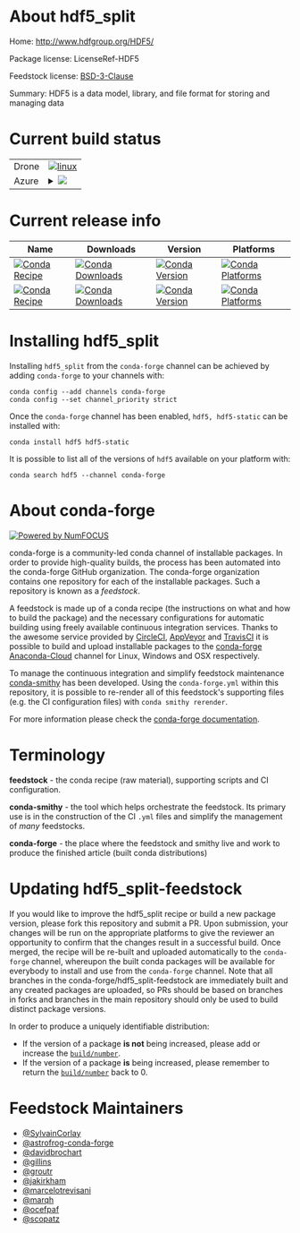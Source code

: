 About hdf5_split
================

Home: http://www.hdfgroup.org/HDF5/

Package license: LicenseRef-HDF5

Feedstock license: [BSD-3-Clause](https://github.com/conda-forge/hdf5-feedstock/blob/master/LICENSE.txt)

Summary: HDF5 is a data model, library, and file format for storing and managing data

Current build status
====================


<table><tr>
    <td>Drone</td>
    <td>
      <a href="https://cloud.drone.io/conda-forge/hdf5-feedstock">
        <img alt="linux" src="https://img.shields.io/drone/build/conda-forge/hdf5-feedstock/master.svg?label=Linux">
      </a>
    </td>
  </tr>
    
  <tr>
    <td>Azure</td>
    <td>
      <details>
        <summary>
          <a href="https://dev.azure.com/conda-forge/feedstock-builds/_build/latest?definitionId=412&branchName=master">
            <img src="https://dev.azure.com/conda-forge/feedstock-builds/_apis/build/status/hdf5-feedstock?branchName=master">
          </a>
        </summary>
        <table>
          <thead><tr><th>Variant</th><th>Status</th></tr></thead>
          <tbody><tr>
              <td>linux_64_hdf5_sha5f9a3ee85db4ea1d3b1fa9159352aebc2af72732fc2f58c96a3f0768dba0e9aahdf5_version1.10.6mpimpich</td>
              <td>
                <a href="https://dev.azure.com/conda-forge/feedstock-builds/_build/latest?definitionId=412&branchName=master">
                  <img src="https://dev.azure.com/conda-forge/feedstock-builds/_apis/build/status/hdf5-feedstock?branchName=master&jobName=linux&configuration=linux_64_hdf5_sha5f9a3ee85db4ea1d3b1fa9159352aebc2af72732fc2f58c96a3f0768dba0e9aahdf5_version1.10.6mpimpich" alt="variant">
                </a>
              </td>
            </tr><tr>
              <td>linux_64_hdf5_sha5f9a3ee85db4ea1d3b1fa9159352aebc2af72732fc2f58c96a3f0768dba0e9aahdf5_version1.10.6mpinompi</td>
              <td>
                <a href="https://dev.azure.com/conda-forge/feedstock-builds/_build/latest?definitionId=412&branchName=master">
                  <img src="https://dev.azure.com/conda-forge/feedstock-builds/_apis/build/status/hdf5-feedstock?branchName=master&jobName=linux&configuration=linux_64_hdf5_sha5f9a3ee85db4ea1d3b1fa9159352aebc2af72732fc2f58c96a3f0768dba0e9aahdf5_version1.10.6mpinompi" alt="variant">
                </a>
              </td>
            </tr><tr>
              <td>linux_64_hdf5_sha5f9a3ee85db4ea1d3b1fa9159352aebc2af72732fc2f58c96a3f0768dba0e9aahdf5_version1.10.6mpiopenmpi</td>
              <td>
                <a href="https://dev.azure.com/conda-forge/feedstock-builds/_build/latest?definitionId=412&branchName=master">
                  <img src="https://dev.azure.com/conda-forge/feedstock-builds/_apis/build/status/hdf5-feedstock?branchName=master&jobName=linux&configuration=linux_64_hdf5_sha5f9a3ee85db4ea1d3b1fa9159352aebc2af72732fc2f58c96a3f0768dba0e9aahdf5_version1.10.6mpiopenmpi" alt="variant">
                </a>
              </td>
            </tr><tr>
              <td>linux_64_hdf5_sha6d4ce8bf902a97b050f6f491f4268634e252a63dadd6656a1a9be5b7b7726fa8hdf5_version1.10.5mpimpich</td>
              <td>
                <a href="https://dev.azure.com/conda-forge/feedstock-builds/_build/latest?definitionId=412&branchName=master">
                  <img src="https://dev.azure.com/conda-forge/feedstock-builds/_apis/build/status/hdf5-feedstock?branchName=master&jobName=linux&configuration=linux_64_hdf5_sha6d4ce8bf902a97b050f6f491f4268634e252a63dadd6656a1a9be5b7b7726fa8hdf5_version1.10.5mpimpich" alt="variant">
                </a>
              </td>
            </tr><tr>
              <td>linux_64_hdf5_sha6d4ce8bf902a97b050f6f491f4268634e252a63dadd6656a1a9be5b7b7726fa8hdf5_version1.10.5mpinompi</td>
              <td>
                <a href="https://dev.azure.com/conda-forge/feedstock-builds/_build/latest?definitionId=412&branchName=master">
                  <img src="https://dev.azure.com/conda-forge/feedstock-builds/_apis/build/status/hdf5-feedstock?branchName=master&jobName=linux&configuration=linux_64_hdf5_sha6d4ce8bf902a97b050f6f491f4268634e252a63dadd6656a1a9be5b7b7726fa8hdf5_version1.10.5mpinompi" alt="variant">
                </a>
              </td>
            </tr><tr>
              <td>linux_64_hdf5_sha6d4ce8bf902a97b050f6f491f4268634e252a63dadd6656a1a9be5b7b7726fa8hdf5_version1.10.5mpiopenmpi</td>
              <td>
                <a href="https://dev.azure.com/conda-forge/feedstock-builds/_build/latest?definitionId=412&branchName=master">
                  <img src="https://dev.azure.com/conda-forge/feedstock-builds/_apis/build/status/hdf5-feedstock?branchName=master&jobName=linux&configuration=linux_64_hdf5_sha6d4ce8bf902a97b050f6f491f4268634e252a63dadd6656a1a9be5b7b7726fa8hdf5_version1.10.5mpiopenmpi" alt="variant">
                </a>
              </td>
            </tr><tr>
              <td>linux_aarch64_hdf5_sha5f9a3ee85db4ea1d3b1fa9159352aebc2af72732fc2f58c96a3f0768dba0e9aahdf5_version1.10.6mpimpich</td>
              <td>
                <a href="https://dev.azure.com/conda-forge/feedstock-builds/_build/latest?definitionId=412&branchName=master">
                  <img src="https://dev.azure.com/conda-forge/feedstock-builds/_apis/build/status/hdf5-feedstock?branchName=master&jobName=linux&configuration=linux_aarch64_hdf5_sha5f9a3ee85db4ea1d3b1fa9159352aebc2af72732fc2f58c96a3f0768dba0e9aahdf5_version1.10.6mpimpich" alt="variant">
                </a>
              </td>
            </tr><tr>
              <td>linux_aarch64_hdf5_sha5f9a3ee85db4ea1d3b1fa9159352aebc2af72732fc2f58c96a3f0768dba0e9aahdf5_version1.10.6mpinompi</td>
              <td>
                <a href="https://dev.azure.com/conda-forge/feedstock-builds/_build/latest?definitionId=412&branchName=master">
                  <img src="https://dev.azure.com/conda-forge/feedstock-builds/_apis/build/status/hdf5-feedstock?branchName=master&jobName=linux&configuration=linux_aarch64_hdf5_sha5f9a3ee85db4ea1d3b1fa9159352aebc2af72732fc2f58c96a3f0768dba0e9aahdf5_version1.10.6mpinompi" alt="variant">
                </a>
              </td>
            </tr><tr>
              <td>linux_aarch64_hdf5_sha5f9a3ee85db4ea1d3b1fa9159352aebc2af72732fc2f58c96a3f0768dba0e9aahdf5_version1.10.6mpiopenmpi</td>
              <td>
                <a href="https://dev.azure.com/conda-forge/feedstock-builds/_build/latest?definitionId=412&branchName=master">
                  <img src="https://dev.azure.com/conda-forge/feedstock-builds/_apis/build/status/hdf5-feedstock?branchName=master&jobName=linux&configuration=linux_aarch64_hdf5_sha5f9a3ee85db4ea1d3b1fa9159352aebc2af72732fc2f58c96a3f0768dba0e9aahdf5_version1.10.6mpiopenmpi" alt="variant">
                </a>
              </td>
            </tr><tr>
              <td>linux_aarch64_hdf5_sha6d4ce8bf902a97b050f6f491f4268634e252a63dadd6656a1a9be5b7b7726fa8hdf5_version1.10.5mpimpich</td>
              <td>
                <a href="https://dev.azure.com/conda-forge/feedstock-builds/_build/latest?definitionId=412&branchName=master">
                  <img src="https://dev.azure.com/conda-forge/feedstock-builds/_apis/build/status/hdf5-feedstock?branchName=master&jobName=linux&configuration=linux_aarch64_hdf5_sha6d4ce8bf902a97b050f6f491f4268634e252a63dadd6656a1a9be5b7b7726fa8hdf5_version1.10.5mpimpich" alt="variant">
                </a>
              </td>
            </tr><tr>
              <td>linux_aarch64_hdf5_sha6d4ce8bf902a97b050f6f491f4268634e252a63dadd6656a1a9be5b7b7726fa8hdf5_version1.10.5mpinompi</td>
              <td>
                <a href="https://dev.azure.com/conda-forge/feedstock-builds/_build/latest?definitionId=412&branchName=master">
                  <img src="https://dev.azure.com/conda-forge/feedstock-builds/_apis/build/status/hdf5-feedstock?branchName=master&jobName=linux&configuration=linux_aarch64_hdf5_sha6d4ce8bf902a97b050f6f491f4268634e252a63dadd6656a1a9be5b7b7726fa8hdf5_version1.10.5mpinompi" alt="variant">
                </a>
              </td>
            </tr><tr>
              <td>linux_aarch64_hdf5_sha6d4ce8bf902a97b050f6f491f4268634e252a63dadd6656a1a9be5b7b7726fa8hdf5_version1.10.5mpiopenmpi</td>
              <td>
                <a href="https://dev.azure.com/conda-forge/feedstock-builds/_build/latest?definitionId=412&branchName=master">
                  <img src="https://dev.azure.com/conda-forge/feedstock-builds/_apis/build/status/hdf5-feedstock?branchName=master&jobName=linux&configuration=linux_aarch64_hdf5_sha6d4ce8bf902a97b050f6f491f4268634e252a63dadd6656a1a9be5b7b7726fa8hdf5_version1.10.5mpiopenmpi" alt="variant">
                </a>
              </td>
            </tr><tr>
              <td>linux_ppc64le_hdf5_sha5f9a3ee85db4ea1d3b1fa9159352aebc2af72732fc2f58c96a3f0768dba0e9aahdf5_version1.10.6mpimpich</td>
              <td>
                <a href="https://dev.azure.com/conda-forge/feedstock-builds/_build/latest?definitionId=412&branchName=master">
                  <img src="https://dev.azure.com/conda-forge/feedstock-builds/_apis/build/status/hdf5-feedstock?branchName=master&jobName=linux&configuration=linux_ppc64le_hdf5_sha5f9a3ee85db4ea1d3b1fa9159352aebc2af72732fc2f58c96a3f0768dba0e9aahdf5_version1.10.6mpimpich" alt="variant">
                </a>
              </td>
            </tr><tr>
              <td>linux_ppc64le_hdf5_sha5f9a3ee85db4ea1d3b1fa9159352aebc2af72732fc2f58c96a3f0768dba0e9aahdf5_version1.10.6mpinompi</td>
              <td>
                <a href="https://dev.azure.com/conda-forge/feedstock-builds/_build/latest?definitionId=412&branchName=master">
                  <img src="https://dev.azure.com/conda-forge/feedstock-builds/_apis/build/status/hdf5-feedstock?branchName=master&jobName=linux&configuration=linux_ppc64le_hdf5_sha5f9a3ee85db4ea1d3b1fa9159352aebc2af72732fc2f58c96a3f0768dba0e9aahdf5_version1.10.6mpinompi" alt="variant">
                </a>
              </td>
            </tr><tr>
              <td>linux_ppc64le_hdf5_sha5f9a3ee85db4ea1d3b1fa9159352aebc2af72732fc2f58c96a3f0768dba0e9aahdf5_version1.10.6mpiopenmpi</td>
              <td>
                <a href="https://dev.azure.com/conda-forge/feedstock-builds/_build/latest?definitionId=412&branchName=master">
                  <img src="https://dev.azure.com/conda-forge/feedstock-builds/_apis/build/status/hdf5-feedstock?branchName=master&jobName=linux&configuration=linux_ppc64le_hdf5_sha5f9a3ee85db4ea1d3b1fa9159352aebc2af72732fc2f58c96a3f0768dba0e9aahdf5_version1.10.6mpiopenmpi" alt="variant">
                </a>
              </td>
            </tr><tr>
              <td>linux_ppc64le_hdf5_sha6d4ce8bf902a97b050f6f491f4268634e252a63dadd6656a1a9be5b7b7726fa8hdf5_version1.10.5mpimpich</td>
              <td>
                <a href="https://dev.azure.com/conda-forge/feedstock-builds/_build/latest?definitionId=412&branchName=master">
                  <img src="https://dev.azure.com/conda-forge/feedstock-builds/_apis/build/status/hdf5-feedstock?branchName=master&jobName=linux&configuration=linux_ppc64le_hdf5_sha6d4ce8bf902a97b050f6f491f4268634e252a63dadd6656a1a9be5b7b7726fa8hdf5_version1.10.5mpimpich" alt="variant">
                </a>
              </td>
            </tr><tr>
              <td>linux_ppc64le_hdf5_sha6d4ce8bf902a97b050f6f491f4268634e252a63dadd6656a1a9be5b7b7726fa8hdf5_version1.10.5mpinompi</td>
              <td>
                <a href="https://dev.azure.com/conda-forge/feedstock-builds/_build/latest?definitionId=412&branchName=master">
                  <img src="https://dev.azure.com/conda-forge/feedstock-builds/_apis/build/status/hdf5-feedstock?branchName=master&jobName=linux&configuration=linux_ppc64le_hdf5_sha6d4ce8bf902a97b050f6f491f4268634e252a63dadd6656a1a9be5b7b7726fa8hdf5_version1.10.5mpinompi" alt="variant">
                </a>
              </td>
            </tr><tr>
              <td>linux_ppc64le_hdf5_sha6d4ce8bf902a97b050f6f491f4268634e252a63dadd6656a1a9be5b7b7726fa8hdf5_version1.10.5mpiopenmpi</td>
              <td>
                <a href="https://dev.azure.com/conda-forge/feedstock-builds/_build/latest?definitionId=412&branchName=master">
                  <img src="https://dev.azure.com/conda-forge/feedstock-builds/_apis/build/status/hdf5-feedstock?branchName=master&jobName=linux&configuration=linux_ppc64le_hdf5_sha6d4ce8bf902a97b050f6f491f4268634e252a63dadd6656a1a9be5b7b7726fa8hdf5_version1.10.5mpiopenmpi" alt="variant">
                </a>
              </td>
            </tr><tr>
              <td>osx_64_hdf5_sha5f9a3ee85db4ea1d3b1fa9159352aebc2af72732fc2f58c96a3f0768dba0e9aahdf5_version1.10.6mpimpich</td>
              <td>
                <a href="https://dev.azure.com/conda-forge/feedstock-builds/_build/latest?definitionId=412&branchName=master">
                  <img src="https://dev.azure.com/conda-forge/feedstock-builds/_apis/build/status/hdf5-feedstock?branchName=master&jobName=osx&configuration=osx_64_hdf5_sha5f9a3ee85db4ea1d3b1fa9159352aebc2af72732fc2f58c96a3f0768dba0e9aahdf5_version1.10.6mpimpich" alt="variant">
                </a>
              </td>
            </tr><tr>
              <td>osx_64_hdf5_sha5f9a3ee85db4ea1d3b1fa9159352aebc2af72732fc2f58c96a3f0768dba0e9aahdf5_version1.10.6mpinompi</td>
              <td>
                <a href="https://dev.azure.com/conda-forge/feedstock-builds/_build/latest?definitionId=412&branchName=master">
                  <img src="https://dev.azure.com/conda-forge/feedstock-builds/_apis/build/status/hdf5-feedstock?branchName=master&jobName=osx&configuration=osx_64_hdf5_sha5f9a3ee85db4ea1d3b1fa9159352aebc2af72732fc2f58c96a3f0768dba0e9aahdf5_version1.10.6mpinompi" alt="variant">
                </a>
              </td>
            </tr><tr>
              <td>osx_64_hdf5_sha5f9a3ee85db4ea1d3b1fa9159352aebc2af72732fc2f58c96a3f0768dba0e9aahdf5_version1.10.6mpiopenmpi</td>
              <td>
                <a href="https://dev.azure.com/conda-forge/feedstock-builds/_build/latest?definitionId=412&branchName=master">
                  <img src="https://dev.azure.com/conda-forge/feedstock-builds/_apis/build/status/hdf5-feedstock?branchName=master&jobName=osx&configuration=osx_64_hdf5_sha5f9a3ee85db4ea1d3b1fa9159352aebc2af72732fc2f58c96a3f0768dba0e9aahdf5_version1.10.6mpiopenmpi" alt="variant">
                </a>
              </td>
            </tr><tr>
              <td>osx_64_hdf5_sha6d4ce8bf902a97b050f6f491f4268634e252a63dadd6656a1a9be5b7b7726fa8hdf5_version1.10.5mpimpich</td>
              <td>
                <a href="https://dev.azure.com/conda-forge/feedstock-builds/_build/latest?definitionId=412&branchName=master">
                  <img src="https://dev.azure.com/conda-forge/feedstock-builds/_apis/build/status/hdf5-feedstock?branchName=master&jobName=osx&configuration=osx_64_hdf5_sha6d4ce8bf902a97b050f6f491f4268634e252a63dadd6656a1a9be5b7b7726fa8hdf5_version1.10.5mpimpich" alt="variant">
                </a>
              </td>
            </tr><tr>
              <td>osx_64_hdf5_sha6d4ce8bf902a97b050f6f491f4268634e252a63dadd6656a1a9be5b7b7726fa8hdf5_version1.10.5mpinompi</td>
              <td>
                <a href="https://dev.azure.com/conda-forge/feedstock-builds/_build/latest?definitionId=412&branchName=master">
                  <img src="https://dev.azure.com/conda-forge/feedstock-builds/_apis/build/status/hdf5-feedstock?branchName=master&jobName=osx&configuration=osx_64_hdf5_sha6d4ce8bf902a97b050f6f491f4268634e252a63dadd6656a1a9be5b7b7726fa8hdf5_version1.10.5mpinompi" alt="variant">
                </a>
              </td>
            </tr><tr>
              <td>osx_64_hdf5_sha6d4ce8bf902a97b050f6f491f4268634e252a63dadd6656a1a9be5b7b7726fa8hdf5_version1.10.5mpiopenmpi</td>
              <td>
                <a href="https://dev.azure.com/conda-forge/feedstock-builds/_build/latest?definitionId=412&branchName=master">
                  <img src="https://dev.azure.com/conda-forge/feedstock-builds/_apis/build/status/hdf5-feedstock?branchName=master&jobName=osx&configuration=osx_64_hdf5_sha6d4ce8bf902a97b050f6f491f4268634e252a63dadd6656a1a9be5b7b7726fa8hdf5_version1.10.5mpiopenmpi" alt="variant">
                </a>
              </td>
            </tr><tr>
              <td>osx_arm64_hdf5_sha6d4ce8bf902a97b050f6f491f4268634e252a63dadd6656a1a9be5b7b7726fa8hdf5_version1.10.6mpimpich</td>
              <td>
                <a href="https://dev.azure.com/conda-forge/feedstock-builds/_build/latest?definitionId=412&branchName=master">
                  <img src="https://dev.azure.com/conda-forge/feedstock-builds/_apis/build/status/hdf5-feedstock?branchName=master&jobName=osx&configuration=osx_arm64_hdf5_sha6d4ce8bf902a97b050f6f491f4268634e252a63dadd6656a1a9be5b7b7726fa8hdf5_version1.10.6mpimpich" alt="variant">
                </a>
              </td>
            </tr><tr>
              <td>osx_arm64_hdf5_sha6d4ce8bf902a97b050f6f491f4268634e252a63dadd6656a1a9be5b7b7726fa8hdf5_version1.10.6mpinompi</td>
              <td>
                <a href="https://dev.azure.com/conda-forge/feedstock-builds/_build/latest?definitionId=412&branchName=master">
                  <img src="https://dev.azure.com/conda-forge/feedstock-builds/_apis/build/status/hdf5-feedstock?branchName=master&jobName=osx&configuration=osx_arm64_hdf5_sha6d4ce8bf902a97b050f6f491f4268634e252a63dadd6656a1a9be5b7b7726fa8hdf5_version1.10.6mpinompi" alt="variant">
                </a>
              </td>
            </tr><tr>
              <td>osx_arm64_hdf5_sha6d4ce8bf902a97b050f6f491f4268634e252a63dadd6656a1a9be5b7b7726fa8hdf5_version1.10.6mpiopenmpi</td>
              <td>
                <a href="https://dev.azure.com/conda-forge/feedstock-builds/_build/latest?definitionId=412&branchName=master">
                  <img src="https://dev.azure.com/conda-forge/feedstock-builds/_apis/build/status/hdf5-feedstock?branchName=master&jobName=osx&configuration=osx_arm64_hdf5_sha6d4ce8bf902a97b050f6f491f4268634e252a63dadd6656a1a9be5b7b7726fa8hdf5_version1.10.6mpiopenmpi" alt="variant">
                </a>
              </td>
            </tr><tr>
              <td>win_64_hdf5_sha5f9a3ee85db4ea1d3b1fa9159352aebc2af72732fc2f58c96a3f0768dba0e9aahdf5_version1.10.6</td>
              <td>
                <a href="https://dev.azure.com/conda-forge/feedstock-builds/_build/latest?definitionId=412&branchName=master">
                  <img src="https://dev.azure.com/conda-forge/feedstock-builds/_apis/build/status/hdf5-feedstock?branchName=master&jobName=win&configuration=win_64_hdf5_sha5f9a3ee85db4ea1d3b1fa9159352aebc2af72732fc2f58c96a3f0768dba0e9aahdf5_version1.10.6" alt="variant">
                </a>
              </td>
            </tr><tr>
              <td>win_64_hdf5_sha6d4ce8bf902a97b050f6f491f4268634e252a63dadd6656a1a9be5b7b7726fa8hdf5_version1.10.5</td>
              <td>
                <a href="https://dev.azure.com/conda-forge/feedstock-builds/_build/latest?definitionId=412&branchName=master">
                  <img src="https://dev.azure.com/conda-forge/feedstock-builds/_apis/build/status/hdf5-feedstock?branchName=master&jobName=win&configuration=win_64_hdf5_sha6d4ce8bf902a97b050f6f491f4268634e252a63dadd6656a1a9be5b7b7726fa8hdf5_version1.10.5" alt="variant">
                </a>
              </td>
            </tr>
          </tbody>
        </table>
      </details>
    </td>
  </tr>
</table>

Current release info
====================

| Name | Downloads | Version | Platforms |
| --- | --- | --- | --- |
| [![Conda Recipe](https://img.shields.io/badge/recipe-hdf5-green.svg)](https://anaconda.org/conda-forge/hdf5) | [![Conda Downloads](https://img.shields.io/conda/dn/conda-forge/hdf5.svg)](https://anaconda.org/conda-forge/hdf5) | [![Conda Version](https://img.shields.io/conda/vn/conda-forge/hdf5.svg)](https://anaconda.org/conda-forge/hdf5) | [![Conda Platforms](https://img.shields.io/conda/pn/conda-forge/hdf5.svg)](https://anaconda.org/conda-forge/hdf5) |
| [![Conda Recipe](https://img.shields.io/badge/recipe-hdf5--static-green.svg)](https://anaconda.org/conda-forge/hdf5-static) | [![Conda Downloads](https://img.shields.io/conda/dn/conda-forge/hdf5-static.svg)](https://anaconda.org/conda-forge/hdf5-static) | [![Conda Version](https://img.shields.io/conda/vn/conda-forge/hdf5-static.svg)](https://anaconda.org/conda-forge/hdf5-static) | [![Conda Platforms](https://img.shields.io/conda/pn/conda-forge/hdf5-static.svg)](https://anaconda.org/conda-forge/hdf5-static) |

Installing hdf5_split
=====================

Installing `hdf5_split` from the `conda-forge` channel can be achieved by adding `conda-forge` to your channels with:

```
conda config --add channels conda-forge
conda config --set channel_priority strict
```

Once the `conda-forge` channel has been enabled, `hdf5, hdf5-static` can be installed with:

```
conda install hdf5 hdf5-static
```

It is possible to list all of the versions of `hdf5` available on your platform with:

```
conda search hdf5 --channel conda-forge
```


About conda-forge
=================

[![Powered by NumFOCUS](https://img.shields.io/badge/powered%20by-NumFOCUS-orange.svg?style=flat&colorA=E1523D&colorB=007D8A)](http://numfocus.org)

conda-forge is a community-led conda channel of installable packages.
In order to provide high-quality builds, the process has been automated into the
conda-forge GitHub organization. The conda-forge organization contains one repository
for each of the installable packages. Such a repository is known as a *feedstock*.

A feedstock is made up of a conda recipe (the instructions on what and how to build
the package) and the necessary configurations for automatic building using freely
available continuous integration services. Thanks to the awesome service provided by
[CircleCI](https://circleci.com/), [AppVeyor](https://www.appveyor.com/)
and [TravisCI](https://travis-ci.com/) it is possible to build and upload installable
packages to the [conda-forge](https://anaconda.org/conda-forge)
[Anaconda-Cloud](https://anaconda.org/) channel for Linux, Windows and OSX respectively.

To manage the continuous integration and simplify feedstock maintenance
[conda-smithy](https://github.com/conda-forge/conda-smithy) has been developed.
Using the ``conda-forge.yml`` within this repository, it is possible to re-render all of
this feedstock's supporting files (e.g. the CI configuration files) with ``conda smithy rerender``.

For more information please check the [conda-forge documentation](https://conda-forge.org/docs/).

Terminology
===========

**feedstock** - the conda recipe (raw material), supporting scripts and CI configuration.

**conda-smithy** - the tool which helps orchestrate the feedstock.
                   Its primary use is in the construction of the CI ``.yml`` files
                   and simplify the management of *many* feedstocks.

**conda-forge** - the place where the feedstock and smithy live and work to
                  produce the finished article (built conda distributions)


Updating hdf5_split-feedstock
=============================

If you would like to improve the hdf5_split recipe or build a new
package version, please fork this repository and submit a PR. Upon submission,
your changes will be run on the appropriate platforms to give the reviewer an
opportunity to confirm that the changes result in a successful build. Once
merged, the recipe will be re-built and uploaded automatically to the
`conda-forge` channel, whereupon the built conda packages will be available for
everybody to install and use from the `conda-forge` channel.
Note that all branches in the conda-forge/hdf5_split-feedstock are
immediately built and any created packages are uploaded, so PRs should be based
on branches in forks and branches in the main repository should only be used to
build distinct package versions.

In order to produce a uniquely identifiable distribution:
 * If the version of a package **is not** being increased, please add or increase
   the [``build/number``](https://docs.conda.io/projects/conda-build/en/latest/resources/define-metadata.html#build-number-and-string).
 * If the version of a package **is** being increased, please remember to return
   the [``build/number``](https://docs.conda.io/projects/conda-build/en/latest/resources/define-metadata.html#build-number-and-string)
   back to 0.

Feedstock Maintainers
=====================

* [@SylvainCorlay](https://github.com/SylvainCorlay/)
* [@astrofrog-conda-forge](https://github.com/astrofrog-conda-forge/)
* [@davidbrochart](https://github.com/davidbrochart/)
* [@gillins](https://github.com/gillins/)
* [@groutr](https://github.com/groutr/)
* [@jakirkham](https://github.com/jakirkham/)
* [@marcelotrevisani](https://github.com/marcelotrevisani/)
* [@marqh](https://github.com/marqh/)
* [@ocefpaf](https://github.com/ocefpaf/)
* [@scopatz](https://github.com/scopatz/)

